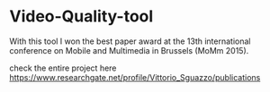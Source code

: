 # Video-Quality-tool

With this tool I won the best paper award at the 13th international conference on Mobile and Multimedia in Brussels (MoMm 2015).


check the entire project here
https://www.researchgate.net/profile/Vittorio_Sguazzo/publications
